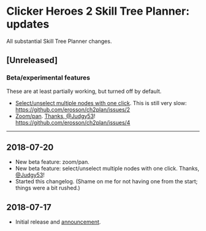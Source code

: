 # Clicker Heroes 2 Skill Tree Planner: updates

All substantial Skill Tree Planner changes.

## [Unreleased]
### Beta/experimental features
These are at least partially working, but turned off by default.

- [Select/unselect multiple nodes with one click](https://ch2.erosson.org/?enableMultiSelect=1). This is still very slow: https://github.com/erosson/ch2plan/issues/2
- [Zoom/pan](https://ch2.erosson.org/?enableZoom=1). [Thanks, @Judgy53](https://github.com/erosson/ch2plan/pull/15)! https://github.com/erosson/ch2plan/issues/4

---
## 2018-07-20
- New beta feature: zoom/pan.
- New beta feature: select/unselect multiple nodes with one click. Thanks, [@Judgy53](https://github.com/Judgy53)!
- Started this changelog. (Shame on me for not having one from the start; things were a bit rushed.)

## 2018-07-17
- Initial release and [announcement](https://redd.it/8zjsfk).
